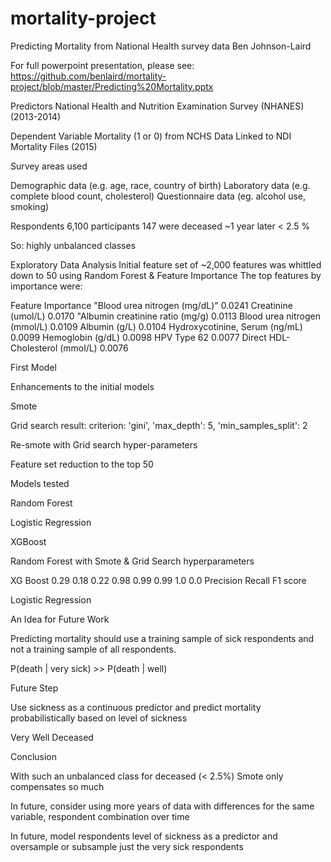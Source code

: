 # mortality-project

Predicting Mortality from National Health survey data
Ben Johnson-Laird

For full powerpoint presentation, please see: https://github.com/benlaird/mortality-project/blob/master/Predicting%20Mortality.pptx

Predictors
National Health and Nutrition Examination Survey (NHANES) (2013-2014) 

Dependent Variable
	Mortality (1 or 0) from NCHS Data Linked to NDI Mortality Files (2015)

Survey areas used

Demographic data (e.g. age, race, country of birth)
Laboratory data (e.g. complete blood count, cholesterol)
Questionnaire data (eg. alcohol use, smoking)

Respondents
6,100 participants
   147 were deceased ~1 year later
< 2.5 %

So:  highly unbalanced classes



Exploratory Data Analysis
Initial feature set of ~2,000 features was whittled down to 50 using Random Forest & Feature Importance
The top features by
importance were:

 
Feature
Importance
"Blood urea nitrogen (mg/dL)"
0.0241
Creatinine (umol/L)
0.0170
"Albumin creatinine ratio (mg/g)
0.0113
Blood urea nitrogen (mmol/L)
0.0109
Albumin (g/L)
0.0104
Hydroxycotinine, Serum (ng/mL)
0.0099
Hemoglobin (g/dL)
0.0098
HPV Type 62
0.0077
Direct HDL-Cholesterol (mmol/L)
0.0076

First Model

Enhancements to the initial models

Smote

Grid search result: criterion: 'gini', 'max_depth': 5, 'min_samples_split': 2

Re-smote with Grid search hyper-parameters

Feature set reduction to the top 50 

Models tested

Random Forest

Logistic Regression

XGBoost



Random Forest with Smote & Grid Search hyperparameters

XG  Boost
0.29
0.18
0.22
0.98
0.99
0.99
1.0
0.0
Precision
Recall
F1 score

Logistic Regression

An Idea for Future Work

Predicting mortality should use a training sample of sick respondents and not a training sample of all respondents.

P(death | very sick) >> P(death | well)

Future Step

Use sickness as a continuous predictor and predict mortality probabilistically based on level of sickness








Very
Well
Deceased

Conclusion


With such an unbalanced class for deceased (< 2.5%) Smote only compensates so much

In future, consider using more years of data with differences for the same variable, respondent combination over time

In future, model respondents level of sickness as a predictor and oversample or subsample just the very sick respondents


